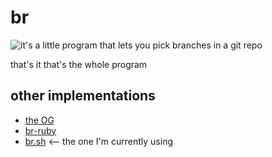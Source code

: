 # br

![it's a little program that lets you pick branches in a git repo](https://github.com/user-attachments/assets/09f4e6a6-521f-43d3-9664-ab06a25b83f9)

that's it that's the whole program

## other implementations

* [the OG](https://github.com/xanderstrike/branch-picker)
* [br-ruby](https://github.com/xanderstrike/br-ruby)
* [br.sh](https://github.com/XanderStrike/br-bash) <-- the one I'm currently using
